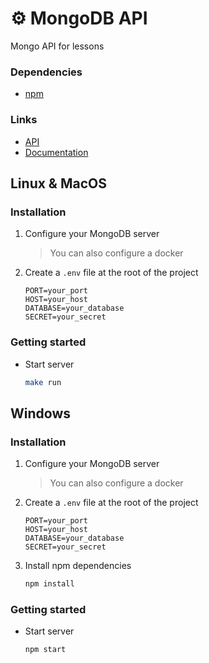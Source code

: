 # ⚙️ MongoDB API
Mongo API for lessons

### Dependencies
- [npm](https://www.npmjs.com/)

### Links
- [API](http://localhost:3000)
- [Documentation](http://localhost:3000/api-docs)

## Linux & MacOS

### Installation
1. Configure your MongoDB server
   > You can also configure a docker

2. Create a `.env` file at the root of the project
    ```dotenv
    PORT=your_port
    HOST=your_host
    DATABASE=your_database
    SECRET=your_secret
    ```

### Getting started

- Start server
    ```bash
    make run
    ```

## Windows

### Installation
1. Configure your MongoDB server 
    > You can also configure a docker

2. Create a `.env` file at the root of the project
    ```dotenv
    PORT=your_port
    HOST=your_host
    DATABASE=your_database
    SECRET=your_secret
    ```

3. Install npm dependencies
    ```bash
    npm install
    ```

### Getting started

- Start server
    ```bash
    npm start
    ```


